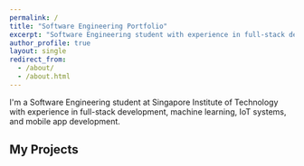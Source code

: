 ```yaml
---
permalink: /
title: "Software Engineering Portfolio"
excerpt: "Software Engineering student with experience in full-stack development, machine learning, IoT systems, and mobile app development."
author_profile: true
layout: single
redirect_from: 
  - /about/
  - /about.html
---
```


I'm a Software Engineering student at Singapore Institute of Technology with experience in full-stack development, machine learning, IoT systems, and mobile app development.

## My Projects

<!-- <div class="portfolio-grid">
{% for post in site.portfolio %}
  <div class="portfolio-card">
    <a href="{{ post.url | relative_url }}" class="portfolio-link">
      <div class="portfolio-content">
        <h3>{{ post.title }}</h3>
        <div class="tech-stack">
          {% if post.tech_stack %}
            {% for tech in post.tech_stack %}
              <span class="tech-tag">{{ tech }}</span>
            {% endfor %}
          {% endif %}
        </div>
        <p>{{ post.excerpt | strip_html | truncatewords: 20 }}</p>
      </div>
    </a>
  </div>
{% endfor %}
</div> -->

<!-- <style>
.portfolio-grid {
  display: grid;
  grid-template-columns: repeat(auto-fit, minmax(300px, 1fr));
  gap: 2rem;
  margin-top: 2rem;
}

.portfolio-card {
  border: 1px solid #e1e1e1;
  border-radius: 8px;
  overflow: hidden;
  transition: transform 0.2s, box-shadow 0.2s;
  background: white;
}

.portfolio-card:hover {
  transform: translateY(-2px);
  box-shadow: 0 4px 12px rgba(0,0,0,0.1);
}

.portfolio-link {
  text-decoration: none;
  color: inherit;
  display: block;
}

.portfolio-content {
  padding: 1.5rem;
}

.portfolio-content h3 {
  margin: 0 0 1rem 0;
  color: #2c3e50;
  font-size: 1.2rem;
}

.tech-stack {
  margin-bottom: 1rem;
}

.tech-tag {
  display: inline-block;
  background: #3498db;
  color: white;
  padding: 0.2rem 0.5rem;
  border-radius: 4px;
  font-size: 0.8rem;
  margin-right: 0.5rem;
  margin-bottom: 0.3rem;
}

.portfolio-content p {
  color: #666;
  line-height: 1.5;
  margin: 0;
  font-size: 0.95rem;
}

@media (max-width: 768px) {
  .portfolio-grid {
    grid-template-columns: 1fr;
    gap: 1.5rem;
  }
}
</style> -->